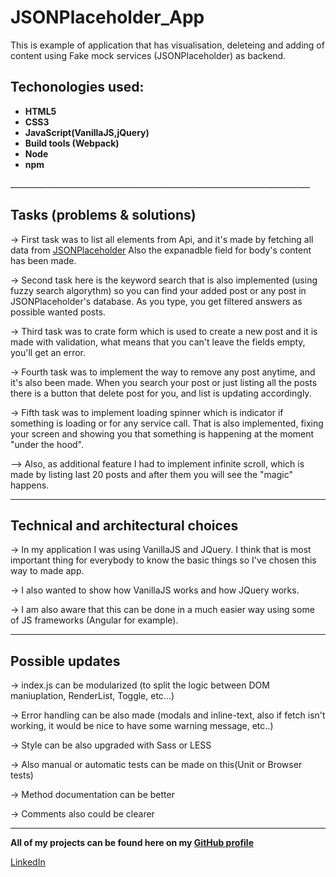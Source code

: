 # JSONPlaceholder_App

This is example of application that has visualisation, deleteing and adding of content using Fake mock services (JSONPlaceholder) as backend.

<h2>Techonologies used:</h2>

<b><ul>
<li>HTML5</li>
<li>CSS3</li>
<li>JavaScript(VanillaJS,jQuery)</li>
<li>Build tools (Webpack)</li>
<li>Node</li>
<li>npm</li></ul></b>
___________________________________________________________________________


<h2>Tasks (problems & solutions)</h2>


-> First task was to list all elements from Api, and it's made by fetching all data from <a href="http://jsonplaceholder.typicode.com/">JSONPlaceholder</a>
Also the expanadble field for body's content has been made.

-> Second task here is the keyword search that is also implemented (using fuzzy search algorythm) so you can find your added post or any post in JSONPlaceholder's database.
As you type, you get filtered answers as possible wanted posts.

-> Third task was to crate form which is used to create a new post and it is made with validation, what means that you can't leave the fields empty, you'll get an error.

-> Fourth task was to implement the way to remove any post anytime, and it's also been made. When you search your post or just listing all the posts there is a button that delete post for you, and list is updating accordingly.

-> Fifth task was to implement loading spinner which is indicator if something is loading or for any service call. That is also implemented, fixing your screen and showing you that something is happening at the moment "under the hood".

--> Also, as additional feature I had to implement infinite scroll, which is made by listing last 20 posts and after them you will see the "magic" happens.

___________________________________________________________________________

<h2>Technical and architectural choices</h2>

-> In my application I was using VanillaJS and JQuery. I think that is most important thing for everybody to know the basic things so I've chosen this way to made app.

-> I also wanted to show how VanillaJS works and how JQuery works.

-> I am also aware that this can be done in a much easier way using some of JS frameworks (Angular for example).

___________________________________________________________________________


<h2>Possible updates</h2>

-> index.js can be modularized (to split the logic between DOM maniuplation, RenderList, Toggle, etc...)

-> Error handling can be also made (modals and inline-text, also if fetch isn't working, it would be nice to have some warning message, etc..)

-> Style can be also upgraded with Sass or LESS

-> Also manual or automatic tests can be made on this(Unit or Browser tests)

-> Method documentation can be better

-> Comments also could be clearer
___________________________________________________________________________


<b>All of my projects can be found here on my <a href="https://github.com/crypt096?tab=repositories">GitHub profile</a></b>

<a href="https://www.linkedin.com/in/acvjetan/">LinkedIn</a>





